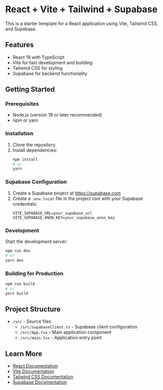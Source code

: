 # React + Vite + Tailwind + Supabase

This is a starter template for a React application using Vite, Tailwind CSS, and Supabase.

## Features

- React 19 with TypeScript
- Vite for fast development and building
- Tailwind CSS for styling
- Supabase for backend functionality

## Getting Started

### Prerequisites

- Node.js (version 18 or later recommended)
- npm or yarn

### Installation

1. Clone the repository
2. Install dependencies:
   ```bash
   npm install
   # or
   yarn
   ```

### Supabase Configuration

1. Create a Supabase project at https://supabase.com
2. Create a `.env.local` file in the project root with your Supabase credentials:
   ```
   VITE_SUPABASE_URL=your_supabase_url
   VITE_SUPABASE_ANON_KEY=your_supabase_anon_key
   ```

### Development

Start the development server:

```bash
npm run dev
# or
yarn dev
```

### Building for Production

```bash
npm run build
# or
yarn build
```

## Project Structure

- `/src` - Source files
  - `/src/supabaseClient.ts` - Supabase client configuration
  - `/src/App.tsx` - Main application component
  - `/src/main.tsx` - Application entry point

## Learn More

- [React Documentation](https://react.dev/)
- [Vite Documentation](https://vitejs.dev/)
- [Tailwind CSS Documentation](https://tailwindcss.com/)
- [Supabase Documentation](https://supabase.com/docs)
